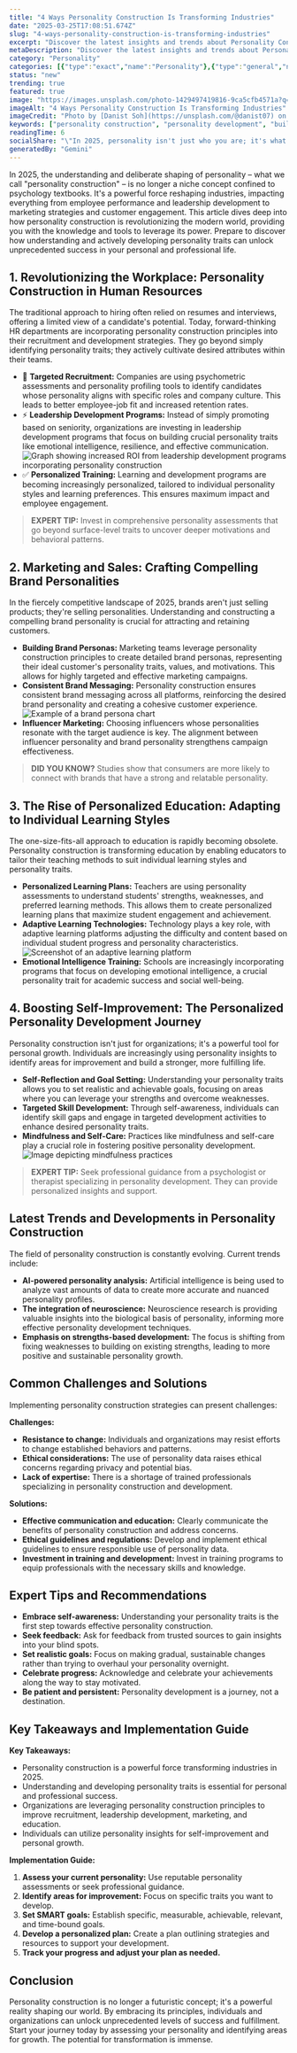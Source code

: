 ```yaml
---
title: "4 Ways Personality Construction Is Transforming Industries"
date: "2025-03-25T17:08:51.674Z"
slug: "4-ways-personality-construction-is-transforming-industries"
excerpt: "Discover the latest insights and trends about Personality Construction. This comprehensive guide covers everything you need to know about Personality Construction in 2025."
metaDescription: "Discover the latest insights and trends about Personality Construction. This comprehensive guide covers everything you need to know about Personality Const..."
category: "Personality"
categories: [{"type":"exact","name":"Personality"},{"type":"general","name":"Social Science"},{"type":"medium","name":"Social Psychology"},{"type":"specific","name":"Impression Management"},{"type":"niche","name":"Self-Presentation Strategies"}]
status: "new"
trending: true
featured: true
image: "https://images.unsplash.com/photo-1429497419816-9ca5cfb4571a?q=85&w=1200&fit=max&fm=webp&auto=compress"
imageAlt: "4 Ways Personality Construction Is Transforming Industries"
imageCredit: "Photo by [Danist Soh](https://unsplash.com/@danist07) on Unsplash"
keywords: ["personality construction", "personality development", "building personality", "how to improve personality", "personality traits", "construct a strong personality", "personality construction psychology", "best personality development books", "personality construction techniques", "online personality development courses"]
readingTime: 6
socialShare: "\"In 2025, personality isn't just who you are; it's what you actively build.  Understanding personality construction is no longer optional—it's the key to unlocking success in a rapidly changing world.\""
generatedBy: "Gemini"
---
```




In 2025, the understanding and deliberate shaping of personality – what we call "personality construction" – is no longer a niche concept confined to psychology textbooks.  It's a powerful force reshaping industries, impacting everything from employee performance and leadership development to marketing strategies and customer engagement. This article dives deep into how personality construction is revolutionizing the modern world, providing you with the knowledge and tools to leverage its power.  Prepare to discover how understanding and actively developing personality traits can unlock unprecedented success in your personal and professional life.

## 1. Revolutionizing the Workplace:  Personality Construction in Human Resources

The traditional approach to hiring often relied on resumes and interviews, offering a limited view of a candidate's potential.  Today, forward-thinking HR departments are incorporating personality construction principles into their recruitment and development strategies.  They go beyond simply identifying personality traits; they actively cultivate desired attributes within their teams.

* 🔑 **Targeted Recruitment:**  Companies are using psychometric assessments and personality profiling tools to identify candidates whose personality aligns with specific roles and company culture.  This leads to better employee-job fit and increased retention rates.
* ⚡ **Leadership Development Programs:**  Instead of simply promoting based on seniority, organizations are investing in leadership development programs that focus on building crucial personality traits like emotional intelligence, resilience, and effective communication.  ![Graph showing increased ROI from leadership development programs incorporating personality construction](https://images.unsplash.com/photo-1541888946425-d81bb19240f5?q=85&w=1200&fit=max&fm=webp&auto=compress)
* ✅ **Personalized Training:**  Learning and development programs are becoming increasingly personalized, tailored to individual personality styles and learning preferences. This ensures maximum impact and employee engagement.

> **EXPERT TIP:**  Invest in comprehensive personality assessments that go beyond surface-level traits to uncover deeper motivations and behavioral patterns.

## 2. Marketing and Sales:  Crafting Compelling Brand Personalities

In the fiercely competitive landscape of 2025, brands aren't just selling products; they're selling personalities.  Understanding and constructing a compelling brand personality is crucial for attracting and retaining customers.

* **Building Brand Personas:**  Marketing teams leverage personality construction principles to create detailed brand personas, representing their ideal customer's personality traits, values, and motivations. This allows for highly targeted and effective marketing campaigns.
* **Consistent Brand Messaging:**  Personality construction ensures consistent brand messaging across all platforms, reinforcing the desired brand personality and creating a cohesive customer experience.  ![Example of a brand persona chart](https://images.unsplash.com/photo-1489514354504-1653aa90e34e?q=85&w=1200&fit=max&fm=webp&auto=compress)
* **Influencer Marketing:**  Choosing influencers whose personalities resonate with the target audience is key.  The alignment between influencer personality and brand personality strengthens campaign effectiveness.

> **DID YOU KNOW?** Studies show that consumers are more likely to connect with brands that have a strong and relatable personality.

## 3.  The Rise of Personalized Education:  Adapting to Individual Learning Styles

The one-size-fits-all approach to education is rapidly becoming obsolete.  Personality construction is transforming education by enabling educators to tailor their teaching methods to suit individual learning styles and personality traits.

* **Personalized Learning Plans:**  Teachers are using personality assessments to understand students' strengths, weaknesses, and preferred learning methods. This allows them to create personalized learning plans that maximize student engagement and achievement.
* **Adaptive Learning Technologies:**  Technology plays a key role, with adaptive learning platforms adjusting the difficulty and content based on individual student progress and personality characteristics. ![Screenshot of an adaptive learning platform](https://images.unsplash.com/photo-1429497419816-9ca5cfb4571a?q=85&w=1200&fit=max&fm=webp&auto=compress)
* **Emotional Intelligence Training:**  Schools are increasingly incorporating programs that focus on developing emotional intelligence, a crucial personality trait for academic success and social well-being.

## 4.  Boosting Self-Improvement:  The Personalized Personality Development Journey

Personality construction isn't just for organizations; it's a powerful tool for personal growth.  Individuals are increasingly using personality insights to identify areas for improvement and build a stronger, more fulfilling life.

* **Self-Reflection and Goal Setting:**  Understanding your personality traits allows you to set realistic and achievable goals, focusing on areas where you can leverage your strengths and overcome weaknesses.
* **Targeted Skill Development:**  Through self-awareness, individuals can identify skill gaps and engage in targeted development activities to enhance desired personality traits.
* **Mindfulness and Self-Care:**  Practices like mindfulness and self-care play a crucial role in fostering positive personality development.  ![Image depicting mindfulness practices](https://images.unsplash.com/photo-1531834685032-c34bf0d84c77?q=85&w=1200&fit=max&fm=webp&auto=compress)

> **EXPERT TIP:**  Seek professional guidance from a psychologist or therapist specializing in personality development. They can provide personalized insights and support.

## Latest Trends and Developments in Personality Construction

The field of personality construction is constantly evolving.  Current trends include:

* **AI-powered personality analysis:**  Artificial intelligence is being used to analyze vast amounts of data to create more accurate and nuanced personality profiles.
* **The integration of neuroscience:**  Neuroscience research is providing valuable insights into the biological basis of personality, informing more effective personality development techniques.
* **Emphasis on strengths-based development:**  The focus is shifting from fixing weaknesses to building on existing strengths, leading to more positive and sustainable personality growth.

## Common Challenges and Solutions

Implementing personality construction strategies can present challenges:

**Challenges:**

* **Resistance to change:**  Individuals and organizations may resist efforts to change established behaviors and patterns.
* **Ethical considerations:**  The use of personality data raises ethical concerns regarding privacy and potential bias.
* **Lack of expertise:**  There is a shortage of trained professionals specializing in personality construction and development.

**Solutions:**

* **Effective communication and education:**  Clearly communicate the benefits of personality construction and address concerns.
* **Ethical guidelines and regulations:**  Develop and implement ethical guidelines to ensure responsible use of personality data.
* **Investment in training and development:**  Invest in training programs to equip professionals with the necessary skills and knowledge.

## Expert Tips and Recommendations

* **Embrace self-awareness:**  Understanding your personality traits is the first step towards effective personality construction.
* **Seek feedback:**  Ask for feedback from trusted sources to gain insights into your blind spots.
* **Set realistic goals:**  Focus on making gradual, sustainable changes rather than trying to overhaul your personality overnight.
* **Celebrate progress:**  Acknowledge and celebrate your achievements along the way to stay motivated.
* **Be patient and persistent:**  Personality development is a journey, not a destination.

## Key Takeaways and Implementation Guide

**Key Takeaways:**

* Personality construction is a powerful force transforming industries in 2025.
* Understanding and developing personality traits is essential for personal and professional success.
* Organizations are leveraging personality construction principles to improve recruitment, leadership development, marketing, and education.
* Individuals can utilize personality insights for self-improvement and personal growth.

**Implementation Guide:**

1. **Assess your current personality:**  Use reputable personality assessments or seek professional guidance.
2. **Identify areas for improvement:**  Focus on specific traits you want to develop.
3. **Set SMART goals:**  Establish specific, measurable, achievable, relevant, and time-bound goals.
4. **Develop a personalized plan:**  Create a plan outlining strategies and resources to support your development.
5. **Track your progress and adjust your plan as needed.**

## Conclusion

Personality construction is no longer a futuristic concept; it's a powerful reality shaping our world. By embracing its principles, individuals and organizations can unlock unprecedented levels of success and fulfillment.  Start your journey today by assessing your personality and identifying areas for growth.  The potential for transformation is immense.

